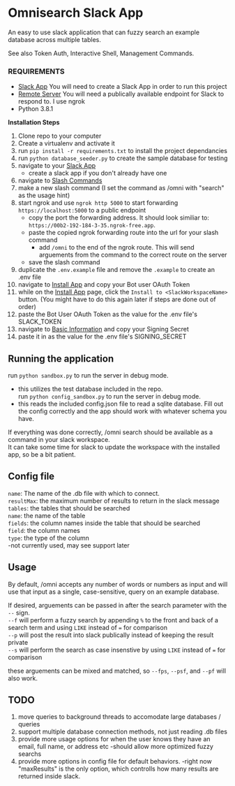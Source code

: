 # Omnisearch Slack App

An easy to use slack application that can fuzzy search an example database across multiple tables. 

See also 
Token Auth, Interactive Shell, Management Commands.

### REQUIREMENTS

- [Slack App](https://api.slack.com/apps/) You will need to create a Slack App in order to run this project
- [Remote Server](https://ngrok.com/) You will need a publically available endpoint for Slack to respond to. I use ngrok
- Python 3.8.1

**Installation Steps** 

1. Clone repo to your computer
2. Create a virtualenv and activate it
3. run `pip install -r requirements.txt` to install the project dependancies
4. run `python database_seeder.py` to create the sample database for testing
5. navigate to your [Slack App](https://api.slack.com/apps/)
	- create a slack app if you don't already have one
6. navigate to [Slash Commands](https://api.slack.com/apps/A07N8SJHNDA/slash-commands)
7. make a new slash command (I set the command as /omni with "search" as the usage hint)
8. start ngrok and use `ngrok http 5000` to start forwarding `https://localhost:5000` to a public endpoint
	- copy the port the forwarding address. It should look similiar to: `https://00b2-192-184-3-35.ngrok-free.app`. 
	- paste the copied ngrok forwarding route into the url for your slash command
		- add `/omni` to the end of the ngrok route. This will send arguements from the command to the correct route on the server
	- save the slash command
9. duplicate the `.env.example` file and remove the `.example` to create an .env file
10. navigate to [Install App](https://api.slack.com/apps/A07N8SJHNDA/install-on-team?) and copy your Bot user OAuth Token
11. while on the [Install App](https://api.slack.com/apps/A07N8SJHNDA/install-on-team?) page, click the `Install to <SlackWorkspaceName>` button. (You might have to do this again later if steps are done out of order)
12. paste the Bot User OAuth Token as the value for the .env file's SLACK_TOKEN
13. navigate to [Basic Information](https://api.slack.com/apps/A07N8SJHNDA/general?) and copy your Signing Secret
14. paste it in as the value for the .env file's SIGNING_SECRET 

## Running the application

run `python sandbox.py` to run the server in debug mode. <br/>
   - this utilizes the test database included in the repo.<br/>
run `python config_sandbox.py` to run the server in debug mode. <br/>
   - this reads the included config.json file to read a sqlite database. Fill out the config correctly and the app should work with whatever schema you have. <br/>

If everything was done correctly, /omni search should be available as a command in your slack workspace.<br/>
It can take some time for slack to update the workspace with the installed app, so be a bit patient.<br/>

## Config file
`name`: The name of the .db file with which to connect.<br/>
`resultMax`: the maximum number of results to return in the slack message<br/>
`tables`: the tables that should be searched<br/>
   `name`: the name of the table<br/>
   `fields`: the column names inside the table that should be searched<br/>
      `field`: the column names<br/>
      `type`: the type of the column<br/>
         -not currently used, may see support later<br/>

## Usage

By default, /omni accepts any number of words or numbers as input and will use that input as a single, case-sensitive, query on an example database.

If desired, arguements can be passed in after the search parameter with the `--` sign.<br/>
`--f` will perform a fuzzy search by appending `%` to the front and back of a search term and using `LIKE` instead of `=` for comparison<br/>
`--p` will post the result into slack publically instead of keeping the result private<br/>
`--s` will perform the search as case insenstive by using `LIKE` instead of `=` for comparison<br/>

these arguements can be mixed and matched, so `--fps`, `--psf`, and `--pf` will also work. 

## TODO
1. move queries to background threads to accomodate large databases / queries
2. support multiple database connection methods, not just reading .db files
3. provide more usage options for when the user knows they have an email, full name, or address etc
	-should allow more optimized fuzzy searchs
4. provide more options in config file for default behaviors.
	-right now "maxResults" is the only option, which controlls how many results are returned inside slack. 